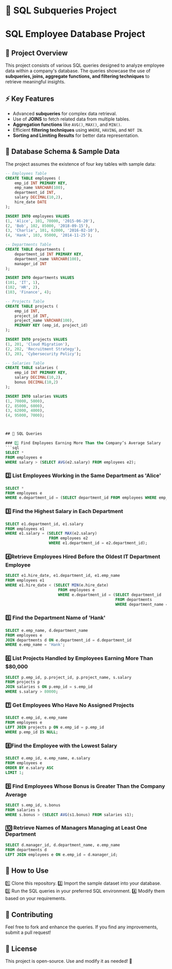 # 🚀 SQL Subqueries Project

# SQL Employee Database Project

## 📌 Project Overview
This project consists of various SQL queries designed to analyze employee data within a company's database. The queries showcase the use of **subqueries, joins, aggregate functions, and filtering techniques** to retrieve meaningful insights.

## ⚡ Key Features
- Advanced **subqueries** for complex data retrieval.
- Use of **JOINS** to fetch related data from multiple tables.
- **Aggregation functions** like `AVG()`, `MAX()`, and `MIN()`.
- Efficient **filtering techniques** using `WHERE`, `HAVING`, and `NOT IN`.
- **Sorting and Limiting Results** for better data representation.

## 📂 Database Schema & Sample Data
The project assumes the existence of four key tables with sample data:

```sql
-- Employees Table
CREATE TABLE employees (
    emp_id INT PRIMARY KEY,
    emp_name VARCHAR(100),
    department_id INT,
    salary DECIMAL(10,2),
    hire_date DATE
);

INSERT INTO employees VALUES 
(1, 'Alice', 101, 70000, '2015-06-20'),
(2, 'Bob', 102, 85000, '2018-09-15'),
(3, 'Charlie', 101, 62000, '2016-02-10'),
(4, 'Hank', 103, 95000, '2014-11-25');

-- Departments Table
CREATE TABLE departments (
    department_id INT PRIMARY KEY,
    department_name VARCHAR(100),
    manager_id INT
);

INSERT INTO departments VALUES 
(101, 'IT', 1),
(102, 'HR', 2),
(103, 'Finance', 4);

-- Projects Table
CREATE TABLE projects (
    emp_id INT,
    project_id INT,
    project_name VARCHAR(100),
    PRIMARY KEY (emp_id, project_id)
);

INSERT INTO projects VALUES 
(1, 201, 'Cloud Migration'),
(2, 202, 'Recruitment Strategy'),
(3, 203, 'Cybersecurity Policy');

-- Salaries Table
CREATE TABLE salaries (
    emp_id INT PRIMARY KEY,
    salary DECIMAL(10,2),
    bonus DECIMAL(10,2)
);

INSERT INTO salaries VALUES 
(1, 70000, 5000),
(2, 85000, 6000),
(3, 62000, 4000),
(4, 95000, 7000);



## 📌 SQL Queries

### 1️⃣ Find Employees Earning More Than the Company’s Average Salary
```sql
SELECT * 
FROM employees e 
WHERE salary > (SELECT AVG(e2.salary) FROM employees e2);
```

### 2️⃣ List Employees Working in the Same Department as 'Alice'
```sql
SELECT *
FROM employees e
WHERE e.department_id = (SELECT department_id FROM employees WHERE emp_name = 'Alice');  
```

### 3️⃣ Find the Highest Salary in Each Department
```sql
SELECT e1.department_id, e1.salary
FROM employees e1
WHERE e1.salary = (SELECT MAX(e2.salary)
                   FROM employees e2
                   WHERE e1.department_id = e2.department_id); 
```

### 4️⃣Retrieve Employees Hired Before the Oldest IT Department Employee
```sql
SELECT e1.hire_date, e1.department_id, e1.emp_name
FROM employees e1
WHERE e1.hire_date < (SELECT MIN(e.hire_date)
                       FROM employees e
                       WHERE e.department_id = (SELECT department_id 
                                                FROM departments 
                                                WHERE department_name = 'IT'));
```

### 5️⃣ Find the Department Name of 'Hank'
```sql
SELECT e.emp_name, d.department_name
FROM employees e
JOIN departments d ON e.department_id = d.department_id
WHERE e.emp_name = 'Hank';
```

### 6️⃣ List Projects Handled by Employees Earning More Than $80,000
```sql
SELECT p.emp_id, p.project_id, p.project_name, s.salary
FROM projects p
JOIN salaries s ON p.emp_id = s.emp_id
WHERE s.salary > 80000;
```

### 7️⃣ Get Employees Who Have No Assigned Projects
```sql
SELECT e.emp_id, e.emp_name
FROM employees e
LEFT JOIN projects p ON e.emp_id = p.emp_id
WHERE p.emp_id IS NULL;
```

### 8️⃣Find the Employee with the Lowest Salary
```sql
SELECT e.emp_id, e.emp_name, e.salary
FROM employees e
ORDER BY e.salary ASC
LIMIT 1;
```

### 9️⃣ Find Employees Whose Bonus is Greater Than the Company Average
```sql
SELECT s.emp_id, s.bonus
FROM salaries s
WHERE s.bonus > (SELECT AVG(s1.bonus) FROM salaries s1);
```

### 🔟 Retrieve Names of Managers Managing at Least One Department
```sql
SELECT d.manager_id, d.department_name, e.emp_name
FROM departments d
LEFT JOIN employees e ON e.emp_id = d.manager_id;
```

## 🚀 How to Use
1️⃣ Clone this repository.
2️⃣ Import the sample dataset into your database.
3️⃣ Run the SQL queries in your preferred SQL environment.
4️⃣ Modify them based on your requirements.

## 🤝 Contributing
Feel free to fork and enhance the queries. If you find any improvements, submit a pull request!

## 📜 License
This project is open-source. Use and modify it as needed! 🎉
